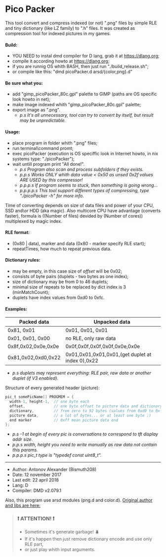 # Pico Packer

This tool convert and compress indexed (or not) ".png" files
by simple RLE and tiny dictionary (like LZ family) to ".h" files.
It was created as compression tool for indexed pictures in my games.

#### Build:
- YOU NEED to instal dmd compiler for D lang, grab it at https://dlang.org;
- compile it according howto at https://dlang.org;
- if you are runnig OS whith BASH, then just run "./build_release.sh";
- or compile like this: "dmd picoPacker.d arsd/{color,png}.d"

#### Be sure what you: 
- add "gimp_picoPacker_80c.gpl" palette to GIMP (paths are OS specific look howto in net);
- make image indexed whith "gimp_picoPacker_80c.gpl" palette;
- export image as ".png".
  - *p.s It's all unnecessary, tool can try to convert by itself, but result may be unpredictable.*

#### Usage: 
- place program in folder whith ".png" files;
- run terminal\command promt;
- exec picoPacker (execution is OS speciffic look in Internet howto, in nix systems type: "./picoPacker");
- wait untill program print "All done!".
  - *p.s Program also scan and process subfolders if they exists.*
  - *p.p.s Works ONLY whith data value < 0x50 as unsed 0x2f values *ARE USED* by this compressor!*
  - *p.p.p.s If program seems to stuck, then something is going wrong...*
  - *p.p.p.p.s This tool support different types of compressing, type "./picoPacker -h" for more info.*

Time of converting depends on size of data files
and power of your CPU, SSD and\or HDD (aka magic).
Also multicore CPU have advantage (converts faster), formula is
((Number of files) devided by (Number of cores)) multiplexed by magic index.


#### RLE format: 
- (0x80 | data), marker and data (0x80 - marker specify RLE start);
- repeatTimes, how much to repeat previous data.

#### Dictionary rules: 
- may be empty, in this case size of *offset* will be 0x02;
- consists of byte pairs (duplets - two bytes as one index);
- size of dictionary may be from 0 to 46 duplets;
- minimal size of repeats to be replaced by dict index is 3 (minMatchCount);
- duplets have index values from 0xd0 to 0xfc.

#### Examples: 
Packed data | Unpacked data
------------|--------------
0x81, 0x01 | 0x01, 0x01, 0x01
0x01, 0x01, 0x00 | no RLE, only raw data
0x8f,0x02,0x0e,0x0e | 0x0f,0x0f,0x0f,0x0f,0x0e,0x0e
0x81,0x02,0xd0,0x22 | 0x01,0x01,0x01,0x01,(get duplet at index 0),0x22
- *p.s duplets may represent everything: RLE pair, raw data or another duplet (if V3 enabled).*


Structure of every generated header (picture):
```C
pic_t somePicName[] PROGMEM = { 
  width-1, height-1,  // one byte each 
  offset,             // one byte offset to picture data and dictionary size 
  dictionary,         // from zero to 92 bytes (values from 0xd0 to 0xfc) 
  picture data,       // a lot of bytes... or at least one byte ;) 
  end marker          // 0xff mean picture data end 
};
```
- *p.s -1 at begin of every pic is conversations to correspond to tft display addr size.* 
- *p.p.s width, height you need to write manually as raw data not contain this params.*
- *p.p.p.s pic_t type is "typedef const uint8_t".*

***
- Author: Antonov Alexander (Bismuth208) 
- Date: 12 november 2017 
- Last edit: 22 april 2018
- Lang: D 
- Compiler: DMD v2.079.1 

Also, this program use arsd modules (png.d and color.d).
[Original author and libs are here:](https://github.com/adamdruppe/arsd "Adam D. Ruppe git")

> ### :exclamation: ATTENTION! :exclamation:
>  * Sometimes it's generate garbage! :beetle:
>  * If it's happen then just remove dictionary encode and use only RLE part,
>  * or just play whith input arguments.

